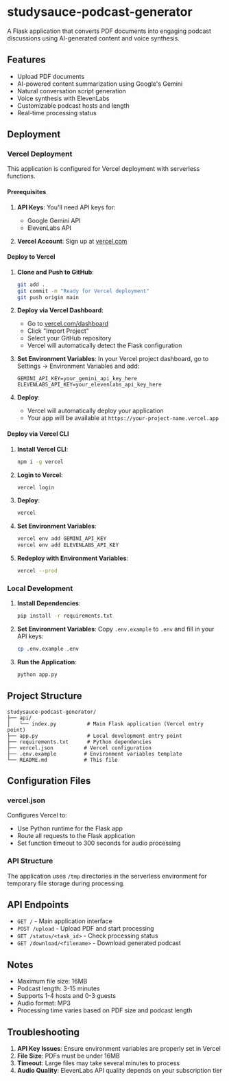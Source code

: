 # studysauce-podcast-generator

A Flask application that converts PDF documents into engaging podcast discussions using AI-generated content and voice synthesis.

## Features

- Upload PDF documents
- AI-powered content summarization using Google's Gemini
- Natural conversation script generation
- Voice synthesis with ElevenLabs
- Customizable podcast hosts and length
- Real-time processing status

## Deployment

### Vercel Deployment

This application is configured for Vercel deployment with serverless functions.

#### Prerequisites

1. **API Keys**: You'll need API keys for:

   - Google Gemini API
   - ElevenLabs API

2. **Vercel Account**: Sign up at [vercel.com](https://vercel.com)

#### Deploy to Vercel

1. **Clone and Push to GitHub**:

   ```bash
   git add .
   git commit -m "Ready for Vercel deployment"
   git push origin main
   ```

2. **Deploy via Vercel Dashboard**:

   - Go to [vercel.com/dashboard](https://vercel.com/dashboard)
   - Click "Import Project"
   - Select your GitHub repository
   - Vercel will automatically detect the Flask configuration

3. **Set Environment Variables**:
   In your Vercel project dashboard, go to Settings → Environment Variables and add:

   ```
   GEMINI_API_KEY=your_gemini_api_key_here
   ELEVENLABS_API_KEY=your_elevenlabs_api_key_here
   ```

4. **Deploy**:
   - Vercel will automatically deploy your application
   - Your app will be available at `https://your-project-name.vercel.app`

#### Deploy via Vercel CLI

1. **Install Vercel CLI**:

   ```bash
   npm i -g vercel
   ```

2. **Login to Vercel**:

   ```bash
   vercel login
   ```

3. **Deploy**:

   ```bash
   vercel
   ```

4. **Set Environment Variables**:

   ```bash
   vercel env add GEMINI_API_KEY
   vercel env add ELEVENLABS_API_KEY
   ```

5. **Redeploy with Environment Variables**:
   ```bash
   vercel --prod
   ```

### Local Development

1. **Install Dependencies**:

   ```bash
   pip install -r requirements.txt
   ```

2. **Set Environment Variables**:
   Copy `.env.example` to `.env` and fill in your API keys:

   ```bash
   cp .env.example .env
   ```

3. **Run the Application**:
   ```bash
   python app.py
   ```

## Project Structure

```
studysauce-podcast-generator/
├── api/
│   └── index.py          # Main Flask application (Vercel entry point)
├── app.py                # Local development entry point
├── requirements.txt      # Python dependencies
├── vercel.json          # Vercel configuration
├── .env.example         # Environment variables template
└── README.md            # This file
```

## Configuration Files

### vercel.json

Configures Vercel to:

- Use Python runtime for the Flask app
- Route all requests to the Flask application
- Set function timeout to 300 seconds for audio processing

### API Structure

The application uses `/tmp` directories in the serverless environment for temporary file storage during processing.

## API Endpoints

- `GET /` - Main application interface
- `POST /upload` - Upload PDF and start processing
- `GET /status/<task_id>` - Check processing status
- `GET /download/<filename>` - Download generated podcast

## Notes

- Maximum file size: 16MB
- Podcast length: 3-15 minutes
- Supports 1-4 hosts and 0-3 guests
- Audio format: MP3
- Processing time varies based on PDF size and podcast length

## Troubleshooting

1. **API Key Issues**: Ensure environment variables are properly set in Vercel
2. **File Size**: PDFs must be under 16MB
3. **Timeout**: Large files may take several minutes to process
4. **Audio Quality**: ElevenLabs API quality depends on your subscription tier
